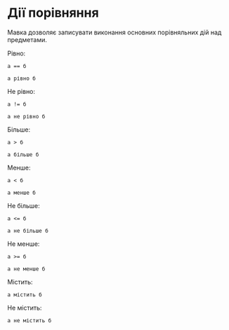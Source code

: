 # Дії порівняння

Мавка дозволяє записувати виконання основних порівняльних дій над предметами.

Рівно:

```мавка
а == б
```

```мавка
а рівно б
```

Не рівно:

```мавка
а != б
```

```мавка
а не рівно б
```

Більше:

```мавка
а > б
```

```мавка
а більше б
```

Менше:

```мавка
а < б
```

```мавка
а менше б
```

Не більше:

```мавка
а <= б
```

```мавка
а не більше б
```

Не менше:

```мавка
а >= б
```

```мавка
а не менше б
```

Містить:

```мавка
а містить б
```

Не містить:

```мавка
а не містить б
```
